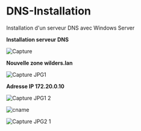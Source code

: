# DNS-Installation
Installation d'un serveur DNS avec Windows Server


**Installation serveur DNS**

![Capture](https://github.com/JohanaJimenez1/DNS-Installation/assets/137881601/0a17fbb5-a849-48c0-bb99-184d031b94f9)

**Nouvelle zone wilders.lan**

![Capture JPG1](https://github.com/JohanaJimenez1/DNS-Installation/assets/137881601/20fd4cc4-1a78-428f-a1ee-8f4a07c8c232)

**Adresse IP 172.20.0.10**

![Capture JPG1 2](https://github.com/JohanaJimenez1/DNS-Installation/assets/137881601/caf49c1a-3570-4ee6-a57d-89cc7d497e04)

![cname](https://github.com/JohanaJimenez1/DNS-Installation/assets/137881601/2e230541-09e5-496c-a054-23c4456f8626)


![Capture JPG2 1](https://github.com/JohanaJimenez1/DNS-Installation/assets/137881601/19955078-99a7-4bc4-adb5-ee8bc44000f6)

